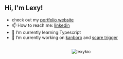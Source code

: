 ## Hi, I'm Lexy!
- check out my [portfolio website](https://lexyk.io)
- 📫 How to reach me: [linkedin](https://www.linkedin.com/in/lexyk/)
- 🌱 I’m currently learning Typescript
-  🔭 I’m currently working on [kanboro](https://github.com/lexykio/kanboro) and [scare trigger](https://github.com/lexykio/scare-trigger)
##
<p align="center"> <img src="https://github-readme-stats.vercel.app/api?username=lexykio&show_icons=true&theme=gotham" alt="lexykio" />


<!--
**lexykio/lexykio** is a ✨ _special_ ✨ repository because its `README.md` (this file) appears on your GitHub profile.
Here are some ideas to get you started:

- 🔭 I’m currently working on [tabletop tracker](https://github.com/lexykio/tabletop-tracker) & [cat diaries](https://github.com/lexykio/cat-diaries)

##
<img src="https://user-images.githubusercontent.com/25832984/113882322-3297f580-978b-11eb-866b-50f740dd9f0f.gif" width=100px align=left></img>
<p>
<img src="./stack/javascript.svg" height="20px">
<img src="./stack/react.svg" height="20px">
<img src="./stack/redux.svg" height="20px">
<img src="./stack/html-5.svg" height="22px">
<img src="./stack/css-3.svg" height="22px">
<img src="./stack/python.svg" height="20px">
<img src="./stack/figma.svg" height="18px">
&nbsp;&nbsp;
<img src="./stack/nodejs-icon.svg" height="20px">
<img src="./stack/mysql.svg" height="20px"> 
<img src="./stack/sequelize.svg" height="20px"> 
<img src="./stack/mongo.svg" height="22px">
&nbsp;&nbsp;
<img src="./stack/visual-studio-code.svg" height="20px">
<img src="./stack/npm.svg" height="15px">
&nbsp;&nbsp;
<img src="./stack/netlify.svg" height="20px">
<img src="./stack/heroku-icon.svg" height="20px">
<img src="./stack/aws-ec2.svg" height="20px">
<img src="./stack/aws-rds.svg" height="20px">
</p>

<p align="center"> <img src="https://github-readme-stats.vercel.app/api?username=lexykio&show_icons=true&theme=react" alt="lexykio" />
- 📫 How to reach me: [linkedin](https://www.linkedin.com/in/lexyk/)
- 🔭 I’m currently working on ...
- 🌱 I’m currently learning ...
- 👯 I’m looking to collaborate on ...
- 🤔 I’m looking for help with ...
- 💬 Ask me about ...
- 📫 How to reach me: ...
- 😄 Pronouns: ...
- ⚡ Fun fact: ...
-->
